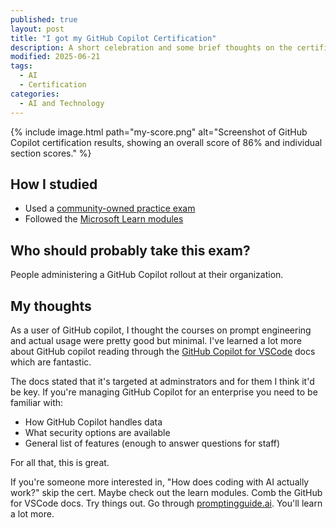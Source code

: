 ```yaml
---
published: true
layout: post
title: "I got my GitHub Copilot Certification"
description: A short celebration and some brief thoughts on the certification
modified: 2025-06-21
tags:
  - AI
  - Certification
categories:
  - AI and Technology
---
```


{% include image.html path="my-score.png" alt="Screenshot of GitHub Copilot certification results, showing an overall score of 86% and individual section scores." %}

## How I studied

- Used a
  [community-owned practice exam](https://ghcertified.com/practice_tests/copilot/)
- Followed the
  [Microsoft Learn modules](https://learn.microsoft.com/en-us/training/courses/gh-300t00)

## Who should probably take this exam?

People administering a GitHub Copilot rollout at their organization.

## My thoughts

As a user of GitHub copilot, I thought the courses on prompt engineering and
actual usage were pretty good but minimal. I've learned a lot more about GitHub
copilot reading through the
[GitHub Copilot for VSCode](https://code.visualstudio.com/docs/copilot/overview)
docs which are fantastic.

The docs stated that it's targeted at adminstrators and for them I think it'd be
key. If you're managing GitHub Copilot for an enterprise you need to be familiar
with:

- How GitHub Copilot handles data
- What security options are available
- General list of features (enough to answer questions for staff)

For all that, this is great.

If you're someone more interested in, "How does coding with AI actually work?"
skip the cert. Maybe check out the learn modules. Comb the GitHub for VSCode
docs. Try things out. Go through
[promptingguide.ai](https://www.promptingguide.ai/). You'll learn a lot more.
